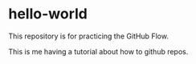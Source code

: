 # hello-world
This repository is for practicing the GitHub Flow.

This is me having a tutorial about how to github repos.
